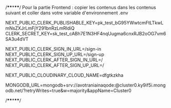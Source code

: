 /**********\*\***********\***********\*\***********/
Pour la partie Frontend :
copier les contenus dans les contenus suivant et coller dans votre variable d'environnement .env

NEXT_PUBLIC_CLERK_PUBLISHABLE_KEY=pk_test_bG95YWwtcmFtLTkwLmNsZXJrLmFjY291bnRzLmRldiQ
CLERK_SECRET_KEY=sk_test_cABh7E1N3HF4nqUugma6cnxRJB2oOG7vm6SA3u4dVT

NEXT_PUBLIC_CLERK_SIGN_IN_URL=/sign-in
NEXT_PUBLIC_CLERK_SIGN_UP_URL=/sign-up
NEXT_PUBLIC_CLERK_AFTER_SIGN_IN_URL=/
NEXT_PUBLIC_CLERK_AFTER_SIGN_UP_URL=/

NEXT_PUBLIC_CLOUDINARY_CLOUD_NAME=dfgtkzkha

MONGODB_URL=mongodb+srv://avotraniainaqode:<password>@cluster0.ky9if5i.mongodb.net/?retryWrites=true&w=majority&appName=Cluster0

/**********\*\***********\***********\*\***********/
